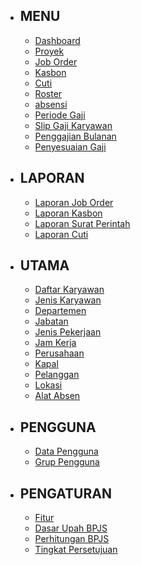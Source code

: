 - ## MENU
    - [Dashboard](/{{route}}/{{version}}/menu/dashboard)
    - [Proyek](/{{route}}/{{version}}/menu/proyek)
    - [Job Order](/{{route}}/{{version}}/menu/job-order)
    - [Kasbon](/{{route}}/{{version}}/menu/kasbon)
    - [Cuti](/{{route}}/{{version}}/menu/cuti)
    - [Roster](/{{route}}/{{version}}/menu/roster)
    - [absensi](/{{route}}/{{version}}/menu/absensi)
    - [Periode Gaji](/{{route}}/{{version}}/menu/periode-gaji)
    - [Slip Gaji Karyawan](/{{route}}/{{version}}/menu/slip-gaji-karyawan)
    - [Penggajian Bulanan](/{{route}}/{{version}}/menu/penggajian-bulanan)
    - [Penyesuaian Gaji](/{{route}}/{{version}}/menu/penyesuaian-gaji)

- ## LAPORAN
    - [Laporan Job Order](/{{route}}/{{version}}/laporan/laporan-job-order)
    - [Laporan Kasbon](/{{route}}/{{version}}/laporan/laporan-kasbon)
    - [Laporan Surat Perintah](/{{route}}/{{version}}/laporan/laporan-surat-perintah)
    - [Laporan Cuti](/{{route}}/{{version}}/laporan/laporan-cuti)

- ## UTAMA
    - [Daftar Karyawan](/{{route}}/{{version}}/utama/daftar-karyawan)
    - [Jenis Karyawan](/{{route}}/{{version}}/utama/jenis-karyawan)
    - [Departemen](/{{route}}/{{version}}/utama/departemen)
    - [Jabatan](/{{route}}/{{version}}/utama/jabatan)
    - [Jenis Pekerjaan](/{{route}}/{{version}}/utama/jenis-pekerjaan)
    - [Jam Kerja](/{{route}}/{{version}}/utama/jam-kerja)
    - [Perusahaan](/{{route}}/{{version}}/utama/Perusahaan)
    - [Kapal](/{{route}}/{{version}}/utama/kapal)
    - [Pelanggan](/{{route}}/{{version}}/utama/pelanggan)
    - [Lokasi](/{{route}}/{{version}}/utama/lokasi)
    - [Alat Absen](/{{route}}/{{version}}/utama/alat-absen)

- ## PENGGUNA
    - [Data Pengguna](/{{route}}/{{version}}/pengguna/data-pengguna)
    - [Grup Pengguna](/{{route}}/{{version}}/pengguna/grup-pengguna)

- ## PENGATURAN
    - [Fitur](/{{route}}/{{version}}/pengaturan/fitur)
    - [Dasar Upah BPJS](/{{route}}/{{version}}/pengaturan/dasar-upah-bpjs)
    - [Perhitungan BPJS](/{{route}}/{{version}}/pengaturan/perhitungan-bpjs)
    - [Tingkat Persetujuan](/{{route}}/{{version}}/pengaturan/tingkat-persetujuan)
